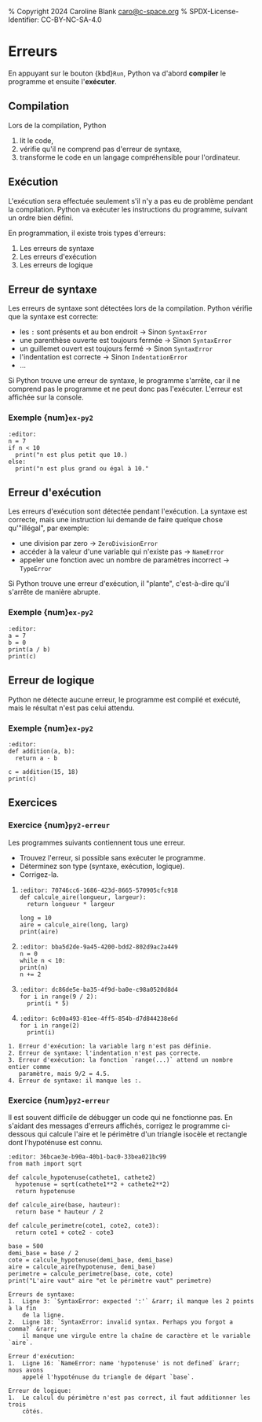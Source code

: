 % Copyright 2024 Caroline Blank <caro@c-space.org>
% SPDX-License-Identifier: CC-BY-NC-SA-4.0

# Erreurs

En appuyant sur le bouton {kbd}`Run`, Python va d'abord **compiler** le
programme et ensuite l'**exécuter**.

## Compilation

Lors de la compilation, Python
1. lit le code,
2. vérifie qu'il ne comprend pas d'erreur de syntaxe,
3. transforme le code en un langage compréhensible pour l'ordinateur.

## Exécution

L'exécution sera effectuée seulement s'il n'y a pas eu de problème pendant
la compilation. Python va exécuter les instructions du programme, suivant un
ordre bien défini.

En programmation, il existe trois types d'erreurs:
1. Les erreurs de syntaxe
2. Les erreurs d'exécution
3. Les erreurs de logique

## Erreur de syntaxe

Les erreurs de syntaxe sont détectées lors de la compilation. Python vérifie que
la syntaxe est correcte:
- les `:` sont présents et au bon endroit &rarr; Sinon `SyntaxError`
- une parenthèse ouverte est toujours fermée &rarr; Sinon `SyntaxError`
- un guillemet ouvert est toujours fermé &rarr; Sinon `SyntaxError`
- l'indentation est correcte &rarr; Sinon `IndentationError`
- ...

Si Python trouve une erreur de syntaxe, le programme s'arrête, car il ne
comprend pas le programme et ne peut donc pas l'exécuter. L'erreur est affichée
sur la console.

### Exemple {num}`ex-py2`

```{exec} python
:editor:
n = 7
if n < 10
  print("n est plus petit que 10.)
else:
  print("n est plus grand ou égal à 10."
```

## Erreur d'exécution

Les erreurs d'exécution sont détectée pendant l'exécution. La syntaxe est
correcte, mais une instruction lui demande de faire quelque chose qu'"illégal",
par exemple:
- une division par zero &rarr; `ZeroDivisionError`
- accéder à la valeur d'une variable qui n'existe pas &rarr; `NameError`
- appeler une fonction avec un nombre de paramètres incorrect &rarr; `TypeError`

Si Python trouve une erreur d'exécution, il "plante", c'est-à-dire qu'il
s'arrête de manière abrupte.

### Exemple {num}`ex-py2`

```{exec} python
:editor:
a = 7
b = 0
print(a / b)
print(c)
```

## Erreur de logique

Python ne détecte aucune erreur, le programme est compilé et exécuté, mais le
résultat n'est pas celui attendu.

### Exemple {num}`ex-py2`

```{exec} python
:editor:
def addition(a, b):
  return a - b

c = addition(15, 18)
print(c)
```

## Exercices

### Exercice {num}`py2-erreur`

Les programmes suivants contiennent tous une erreur.
- Trouvez l'erreur, si possible sans exécuter le programme.
- Déterminez son type (syntaxe, exécution, logique).
- Corrigez-la.

1.  ```{exec} python
    :editor: 70746cc6-1686-423d-8665-570905cfc918
    def calcule_aire(longueur, largeur):
      return longueur * largeur

    long = 10
    aire = calcule_aire(long, larg)
    print(aire)
    ```

2.  ```{exec} python
    :editor: bba5d2de-9a45-4200-bdd2-802d9ac2a449
    n = 0
    while n < 10:
    print(n)
    n += 2
    ```

3.  ```{exec} python
    :editor: dc86de5e-ba35-4f9d-ba0e-c98a0520d8d4
    for i in range(9 / 2):
      print(i * 5)
    ```

4.  ```{exec} python
    :editor: 6c00a493-81ee-4ff5-854b-d7d844238e6d
    for i in range(2)
      print(i)
    ```

```{solution}
1. Erreur d'exécution: la variable larg n'est pas définie.
2. Erreur de syntaxe: l'indentation n'est pas correcte.
3. Erreur d'exécution: la fonction `range(...)` attend un nombre entier comme
   paramètre, mais 9/2 = 4.5.
4. Erreur de syntaxe: il manque les :.
```

### Exercice {num}`py2-erreur`

Il est souvent difficile de débugger un code qui ne fonctionne pas. En s'aidant
des messages d'erreurs affichés, corrigez le programme ci-dessous qui calcule
l'aire et le périmètre d'un triangle isocèle et rectangle dont l'hypoténuse est
connu.

```{exec} python
:editor: 36bcae3e-b90a-40b1-bac0-33bea021bc99
from math import sqrt

def calcule_hypotenuse(cathete1, cathete2)
  hypotenuse = sqrt(cathete1**2 + cathete2**2)
  return hypotenuse

def calcule_aire(base, hauteur):
  return base * hauteur / 2

def calcule_perimetre(cote1, cote2, cote3):
  return cote1 + cote2 - cote3

base = 500
demi_base = base / 2
cote = calcule_hypotenuse(demi_base, demi_base)
aire = calcule_aire(hypotenuse, demi_base)
perimetre = calcule_perimetre(base, cote, cote)
print("L'aire vaut" aire "et le périmètre vaut" perimetre)
```

```{solution}
Erreurs de syntaxe:
1.  Ligne 3: `SyntaxError: expected ':'` &rarr; il manque les 2 points à la fin
    de la ligne.
2.  Ligne 18: `SyntaxError: invalid syntax. Perhaps you forgot a comma?` &rarr;
    il manque une virgule entre la chaîne de caractère et le variable `aire`.

Erreur d'exécution:
1.  Ligne 16: `NameError: name 'hypotenuse' is not defined` &rarr; nous avons
    appelé l'hypoténuse du triangle de départ `base`.

Erreur de logique:
1.  Le calcul du périmètre n'est pas correct, il faut additionner les trois
    côtés.
```
